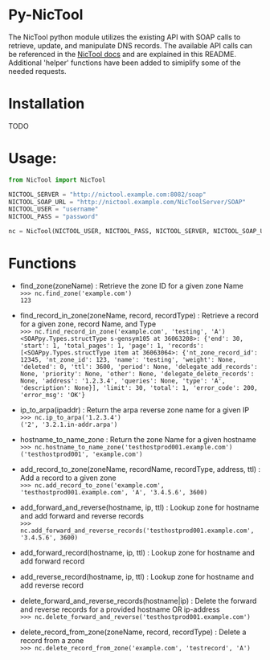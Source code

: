 Py-NicTool
==========

The NicTool python module utilizes the existing API with SOAP calls to retrieve, update, and manipulate
DNS records. The available API calls can be referenced in the [NicTool docs](https://www.nictool.com/docs/api/api.shtml)
and are explained in this README. Additional 'helper' functions have been added to simiplify some of the
needed requests.

# Installation
TODO

# Usage:

```py
from NicTool import NicTool

NICTOOL_SERVER = "http://nictool.example.com:8082/soap"
NICTOOL_SOAP_URL = "http://nictool.example.com/NicToolServer/SOAP"
NICTOOL_USER = "username"
NICTOOL_PASS = "password"

nc = NicTool(NICTOOL_USER, NICTOOL_PASS, NICTOOL_SERVER, NICTOOL_SOAP_URL)
```


# Functions

- find_zone(zoneName) : Retrieve the zone ID for a given zone Name  
  `>>> nc.find_zone('example.com')`  
  `123`  

- find_record_in_zone(zoneName, record, recordType) : Retrieve a record for a given zone, record Name, and Type  
  `>>> nc.find_record_in_zone('example.com', 'testing', 'A')`  
  `<SOAPpy.Types.structType s-gensym105 at 36063208>: {'end': 30, 'start': 1, 'total_pages': 1, 'page': 1, 'records': [<SOAPpy.Types.structType item at 36063064>: {'nt_zone_record_id': 12345, 'nt_zone_id': 123, 'name': 'testing', 'weight': None, 'deleted': 0, 'ttl': 3600, 'period': None, 'delegate_add_records': None, 'priority': None, 'other': None, 'delegate_delete_records': None, 'address': '1.2.3.4', 'queries': None, 'type': 'A', 'description': None}], 'limit': 30, 'total': 1, 'error_code': 200, 'error_msg': 'OK'}`  

- ip_to_arpa(ipaddr) : Return the arpa reverse zone name for a given IP  
  `>>> nc.ip_to_arpa('1.2.3.4')`  
  `('2', '3.2.1.in-addr.arpa')`  

- hostname_to_name_zone : Return the zone Name for a given hostname  
  `>>> nc.hostname_to_name_zone('testhostprod001.example.com')`  
  `('testhostprod001', 'example.com')`  

- add_record_to_zone(zoneName, recordName, recordType, address, ttl) : Add a record to a given zone  
  `>>> nc.add_record_to_zone('example.com', 'testhostprod001.example.com', 'A', '3.4.5.6', 3600)`  

- add_forward_and_reverse(hostname, ip, ttl) : Lookup zone for hostname and add forward and reverse records  
  `>>> nc.add_forward_and_reverse_records('testhostprod001.example.com', '3.4.5.6', 3600)`  

- add_forward_record(hostname, ip, ttl) : Lookup zone for hostname and add forward record  
- add_reverse_record(hostname, ip, ttl) : Lookup zone for hostname and add reverse record  

- delete_forward_and_reverse_records(hostname|ip) : Delete the forward and reverse records for a provided hostname OR ip-address  
  `>>> nc.delete_forward_and_reverse('testhostprod001.example.com')`  

- delete_record_from_zone(zoneName, record, recordType) : Delete a record from a zone  
  `>>> nc.delete_record_from_zone('example.com', 'testrecord', 'A')`  
